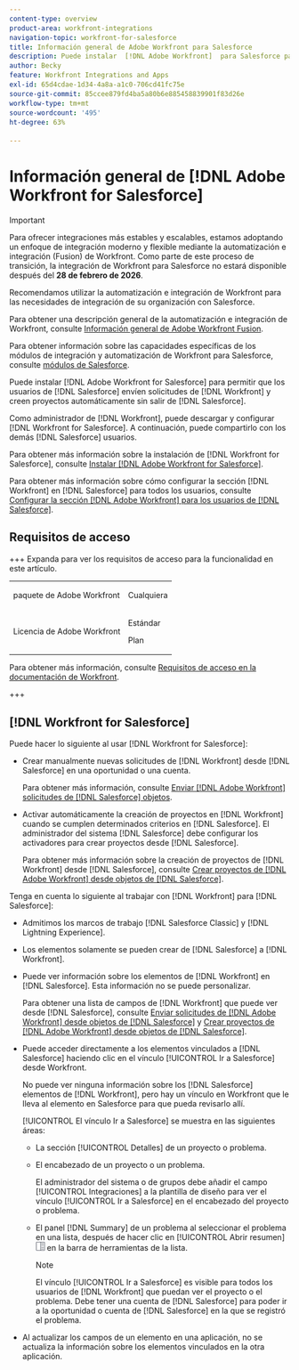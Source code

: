 ```yaml
---
content-type: overview
product-area: workfront-integrations
navigation-topic: workfront-for-salesforce
title: Información general de Adobe Workfront para Salesforce
description: Puede instalar  [!DNL Adobe Workfront]  para Salesforce para permitir que los usuarios de Salesforce envíen solicitudes de  [!DNL Workfront]  y creen proyectos automáticamente sin salir de Salesforce.
author: Becky
feature: Workfront Integrations and Apps
exl-id: 65d4cdae-1d34-4a8a-a1c0-706cd41fc75e
source-git-commit: 85ccee879fd4ba5a80b6e885458839901f83d26e
workflow-type: tm+mt
source-wordcount: '495'
ht-degree: 63%

---
```


# Información general de [!DNL Adobe Workfront for Salesforce]

<!-- Audited: 5/2025 -->

>[!IMPORTANT]
>
>Para ofrecer integraciones más estables y escalables, estamos adoptando un enfoque de integración moderno y flexible mediante la automatización e integración (Fusion) de Workfront. Como parte de este proceso de transición, la integración de Workfront para Salesforce no estará disponible después del **28 de febrero de 2026**.
>
>Recomendamos utilizar la automatización e integración de Workfront para las necesidades de integración de su organización con Salesforce.
>
>Para obtener una descripción general de la automatización e integración de Workfront, consulte [Información general de Adobe Workfront Fusion](https://experienceleague.adobe.com/es/docs/workfront-fusion/using/get-started-with-fusion/understand-workfront-fusion/workfront-fusion-overview).
>
>Para obtener información sobre las capacidades específicas de los módulos de integración y automatización de Workfront para Salesforce, consulte [módulos de Salesforce](https://experienceleague.adobe.com/es/docs/workfront-fusion/using/references/apps-and-their-modules/third-party-app-connectors/salesforce-modules).

Puede instalar [!DNL Adobe Workfront for Salesforce] para permitir que los usuarios de [!DNL Salesforce] envíen solicitudes de [!DNL Workfront] y creen proyectos automáticamente sin salir de [!DNL Salesforce].

Como administrador de [!DNL Workfront], puede descargar y configurar [!DNL Workfront for Salesforce]. A continuación, puede compartirlo con los demás [!DNL Salesforce] usuarios.

Para obtener más información sobre la instalación de [!DNL Workfront for Salesforce], consulte [Instalar [!DNL Adobe Workfront for Salesforce]](../../workfront-integrations-and-apps/using-workfront-with-salesforce/install-workfront-for-salesforce.md).

Para obtener más información sobre cómo configurar la sección [!DNL Workfront] en [!DNL Salesforce] para todos los usuarios, consulte [Configurar la sección  [!DNL Adobe Workfront]  para los usuarios de  [!DNL Salesforce] &#x200B;](../../workfront-integrations-and-apps/using-workfront-with-salesforce/configure-wf-section-for-salesforce-users.md).

## Requisitos de acceso

+++ Expanda para ver los requisitos de acceso para la funcionalidad en este artículo.

<table style="table-layout:auto"> 
 <col> 
 <col> 
 <tbody> 
  <tr> 
   <td role="rowheader">paquete de Adobe Workfront</td> 
   <td> <p>Cualquiera</p> </td> 
  </tr> 
  <tr> 
   <td role="rowheader">Licencia de Adobe Workfront</td> 
   <td> <p>Estándar</p>
   <p>Plan</p> </td> 
  </tr> 
 </tbody> 
</table>

Para obtener más información, consulte [Requisitos de acceso en la documentación de Workfront](/help/quicksilver/administration-and-setup/add-users/access-levels-and-object-permissions/access-level-requirements-in-documentation.md).

+++

## [!DNL Workfront for Salesforce]

Puede hacer lo siguiente al usar [!DNL Workfront for Salesforce]:

* Crear manualmente nuevas solicitudes de [!DNL Workfront] desde [!DNL Salesforce] en una oportunidad o una cuenta.

  Para obtener más información, consulte [Enviar [!DNL Adobe Workfront] solicitudes de [!DNL Salesforce] objetos](../../workfront-integrations-and-apps/using-workfront-with-salesforce/submit-workfront-requests-from-salesforce-objects.md).

* Activar automáticamente la creación de proyectos en [!DNL Workfront] cuando se cumplen determinados criterios en [!DNL Salesforce]. El administrador del sistema [!DNL Salesforce] debe configurar los activadores para crear proyectos desde [!DNL Salesforce].

  Para obtener más información sobre la creación de proyectos de [!DNL Workfront] desde [!DNL Salesforce], consulte [Crear proyectos de  [!DNL Adobe Workfront]  desde objetos de  [!DNL Salesforce] &#x200B;](../../workfront-integrations-and-apps/using-workfront-with-salesforce/create-wf-projects-from-salesforce-objects.md).

Tenga en cuenta lo siguiente al trabajar con [!DNL Workfront] para [!DNL Salesforce]:

* Admitimos los marcos de trabajo [!DNL Salesforce Classic] y [!DNL Lightning Experience].
* Los elementos solamente se pueden crear de [!DNL Salesforce] a [!DNL Workfront].
* Puede ver información sobre los elementos de [!DNL Workfront] en [!DNL Salesforce]. Esta información no se puede personalizar.

  Para obtener una lista de campos de [!DNL Workfront] que puede ver desde [!DNL Salesforce], consulte [Enviar solicitudes de  [!DNL Adobe Workfront]  desde objetos de  [!DNL Salesforce] &#x200B;](../../workfront-integrations-and-apps/using-workfront-with-salesforce/submit-workfront-requests-from-salesforce-objects.md) y [Crear proyectos de  [!DNL Adobe Workfront]  desde objetos de  [!DNL Salesforce] &#x200B;](../../workfront-integrations-and-apps/using-workfront-with-salesforce/create-wf-projects-from-salesforce-objects.md).

* Puede acceder directamente a los elementos vinculados a [!DNL Salesforce] haciendo clic en el vínculo [!UICONTROL Ir a Salesforce] desde Workfront.

  No puede ver ninguna información sobre los [!DNL Salesforce] elementos de [!DNL Workfront], pero hay un vínculo en Workfront que le lleva al elemento en Salesforce para que pueda revisarlo allí.

  [!UICONTROL El vínculo Ir a Salesforce] se muestra en las siguientes áreas:

   * La sección [!UICONTROL Detalles] de un proyecto o problema.
   * El encabezado de un proyecto o un problema.

     El administrador del sistema o de grupos debe añadir el campo [!UICONTROL Integraciones] a la plantilla de diseño para ver el vínculo [!UICONTROL Ir a Salesforce] en el encabezado del proyecto o problema.
   * El panel [!DNL Summary] de un problema al seleccionar el problema en una lista, después de hacer clic en [!UICONTROL Abrir resumen] ![icono del panel de resumen](assets/summary-panel-icon.png) en la barra de herramientas de la lista.

     >[!NOTE]
     >
     >El vínculo [!UICONTROL Ir a Salesforce] es visible para todos los usuarios de [!DNL Workfront] que puedan ver el proyecto o el problema. Debe tener una cuenta de [!DNL Salesforce] para poder ir a la oportunidad o cuenta de [!DNL Salesforce] en la que se registró el problema.

* Al actualizar los campos de un elemento en una aplicación, no se actualiza la información sobre los elementos vinculados en la otra aplicación.
